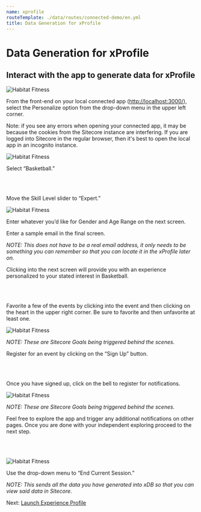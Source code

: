 ```yaml
---
name: xprofile
routeTemplate: ./data/routes/connected-demo/en.yml
title: Data Generation for xProfile
---
```

# Data Generation for xProfile

## Interact with the app to generate data for xProfile

<p>
  <div class="row">
    <div class="col-md-6"> 
      <p><img src="/dist/JssDocs/assets/img/DataGen1.jpg" alt="Habitat Fitness"></p>
    </div>
    <div class="col-md-6"> 
      <p>From the front-end on your local connected app (<a href="http://localhost:3000/" target="_blank">http://localhost:3000/</a>), select the Personalize option from the drop-down menu in the upper left corner.</p>
    </div>
  </div>
<p>

Note: if you see any errors when opening your connected app, it may be because the cookies from the Sitecore instance are interfering. If you are logged into Sitecore in the regular browser, then it's best to open the local app in an incognito instance.

<p>
  <div class="row">
    <div class="col-md-6"> 
      <p><img src="/dist/JssDocs/assets/img/DataGen2.jpg" alt="Habitat Fitness"></p>
    </div>
    <div class="col-md-6"> 
      <p>Select “Basketball.”</p>
    </div>
  </div>
<p>

<br/><br/>

Move the Skill Level slider to “Expert.”

![Habitat Fitness](/dist/JssDocs/assets/img/DataGen3.jpg)

Enter whatever you’d like for Gender and Age Range on the next screen.

Enter a sample email in the final screen.

_NOTE: This does not have to be a real email address, it only needs to be something you can remember so that you can locate it in the xProfile later on._

Clicking into the next screen will provide you with an experience personalized to your stated interest in Basketball.

<br/><br/>

Favorite a few of the events by clicking into the event and then clicking on the heart in the upper right corner. Be sure to favorite and then unfavorite at least one.

![Habitat Fitness](/dist/JssDocs/assets/img/DataGen4.jpg)

_NOTE: These are Sitecore Goals being triggered behind the scenes._

Register for an event by clicking on the “Sign Up” button.

<br/><br/>

Once you have signed up, click on the bell to register for notifications.

![Habitat Fitness](/dist/JssDocs/img/DataGen5.jpg)

_NOTE: These are Sitecore Goals being triggered behind the scenes._

Feel free to explore the app and trigger any additional notifications on other pages. Once you are done with your independent exploring proceed to the next step.

<br/><br/>

<p>
  <div class="row">
    <div class="col-md-6"> 
      <p><img src="/dist/JssDocs/assets/img/DataGen6.jpg" alt="Habitat Fitness"></p>    
    </div>
    <div class="col-md-6"> 
      <p>Use the drop-down menu to “End Current Session.”</p>      
      <p><em>NOTE: This sends all the data you have generated into xDB so that you can view said data in Sitecore. </em></p>      
    </div>
  </div>
<p>

Next: [Launch Experience Profile](/connected-demo/explore-sitecore/launch-xprofile)